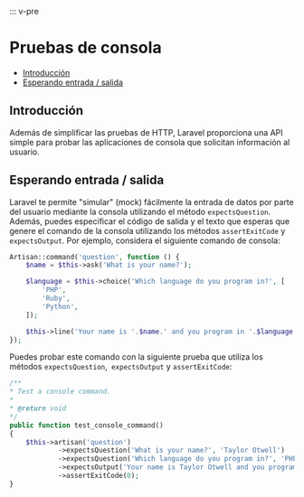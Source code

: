 ::: v-pre

# Pruebas de consola

- [Introducción](#introduction)
- [Esperando entrada / salida](#expecting-input-and-output)

## Introducción

Además de simplificar las pruebas de HTTP, Laravel proporciona una API simple para probar las aplicaciones de consola que solicitan información al usuario.

<a name="expecting-input-and-output"></a>
## Esperando entrada / salida

Laravel te permite "simular" (mock) fácilmente la entrada de datos por parte del usuario mediante la consola utilizando el método `expectsQuestion`. Además, puedes especificar el código de salida y el texto que esperas que genere el comando de la consola utilizando los métodos `assertExitCode` y` expectsOutput`. Por ejemplo, considera el siguiente comando de consola:

```php
Artisan::command('question', function () {
    $name = $this->ask('What is your name?');

    $language = $this->choice('Which language do you program in?', [
        'PHP',
        'Ruby',
        'Python',
    ]);

    $this->line('Your name is '.$name.' and you program in '.$language.'.');
});
```

Puedes probar este comando con la siguiente prueba que utiliza los métodos `expectsQuestion`,` expectsOutput` y `assertExitCode`:

```php
/**
* Test a console command.
*
* @return void
*/
public function test_console_command()
{
    $this->artisan('question')
            ->expectsQuestion('What is your name?', 'Taylor Otwell')
            ->expectsQuestion('Which language do you program in?', 'PHP')
            ->expectsOutput('Your name is Taylor Otwell and you program in PHP.')
            ->assertExitCode(0);
}
```